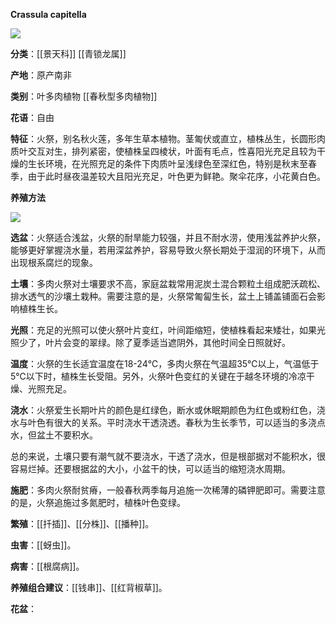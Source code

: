 **Crassula capitella**

![](https://pic4.zhimg.com/v2-ee50c8721886f29639d7547f05f1071f_r.jpg)

**分类**：[[景天科]] [[青锁龙属]]

**产地**：原产南非

**类别**：叶多肉植物 [[春秋型多肉植物]]

**花语**：自由

**特征**：火祭，别名秋火莲，多年生草本植物。茎匍伏或直立，植株丛生，长圆形肉质叶交互对生，排列紧密，使植株呈四棱状，叶面有毛点，性喜阳光充足且较为干燥的生长环境，在光照充足的条件下肉质叶呈浅绿色至深红色，特别是秋末至春季，由于此时昼夜温差较大且阳光充足，叶色更为鲜艳。聚伞花序，小花黄白色。

  

**养殖方法**

![](https://pic4.zhimg.com/v2-aa350c3df19931955efe7f25ee3b3d67_r.jpg)

**选盆**：火祭适合浅盆，火祭的耐旱能力较强，并且不耐水涝，使用浅盆养护火祭，能够更好掌握浇水量，若用深盆养护，容易导致火祭长期处于湿润的环境下，从而出现根系腐烂的现象。

**土壤**：多肉火祭对土壤要求不高，家庭盆栽常用泥炭土混合颗粒土组成肥沃疏松、排水透气的沙壤土栽种。需要注意的是，火祭常匍匐生长，盆土上铺盖铺面石会影响植株生长。

**光照**：充足的光照可以使火祭叶片变红，叶间距缩短，使植株看起来矮壮，如果光照少了，叶片会变的翠绿。除了夏季适当遮阴外，其他时间全日照就好。

**温度**：火祭的生长适宜温度在18-24℃，多肉火祭在气温超35℃以上，气温低于5℃以下时，植株生长受阻。另外，火祭叶色变红的关键在于越冬环境的冷凉干燥、光照充足。

**浇水**：火祭爱生长期叶片的颜色是红绿色，断水或休眠期颜色为红色或粉红色，浇水与叶色有很大的关系。平时浇水干透浇透。春秋为生长季节，可以适当的多浇点水，但盆土不要积水。

总的来说，土壤只要有潮气就不要浇水，干透了浇水，但是根部据对不能积水，很容易烂掉。还要根据盆的大小，小盆干的快，可以适当的缩短浇水周期。

**施肥**：多肉火祭耐贫瘠，一般春秋两季每月追施一次稀薄的磷钾肥即可。需要注意的是，火祭追施过多氮肥时，植株叶色变绿。

**繁殖**：[[扦插]]、[[分株]]、[[播种]]。

**虫害**：[[蚜虫]]。

**病害**：[[根腐病]]。

**养殖组合建议**：[[钱串]]、[[红背椒草]]。

**花盆**：